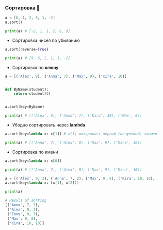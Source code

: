 ### Сортировка :monkey:

```python
a = [6, 1, 2, 9, 1, -2]
a.sort()

print(a) # [-2, 1, 1, 2, 6, 9]
```
* Сортировка чисел по убыванию

```python
a.sort(reverse=True)

print(a) # [9, 6, 2, 1, 1, -2]
```

* Сортировка по __ключу__

```python
a = [('Alex', 9), ('Anna', 7), ('Max', 9), ('Kira', 10)]


def ByName(student):
    return student[0]


a.sort(key=ByName)

print(a) # [('Alex', 9), ('Anna', 7), ('Kira', 10), ('Max', 9)]
```

* Убодно сортировать через __lambda__ 
```python
a.sort(key=lambda x: x[1]) # x[1] возвращает первый (ненулевой) элемент из списка

print(a) # [('Anna', 7), ('Alex', 9), ('Max', 9), ('Kira', 10)]
```

* Сортировка по имени
```python
a.sort(key=lambda x: x[0])

print(a) # [('Anna', 7), ('Alex', 9), ('Max', 9), ('Kira', 10)]
```

```python
a = [('Alex', 9, 3), ('Anna', 7, 2), ('Max', 9, 8), ('Kira', 10, 10), ('Tony', 9, 7)]
a.sort(key=lambda x: (x[1], x[2]))

print(a)

# Resuls of sorting
[('Anna', 7, 2),
 ('Alex', 9, 3),
 ('Tony', 9, 7),
 ('Max', 9, 8),
 ('Kira', 10, 10)]
```
